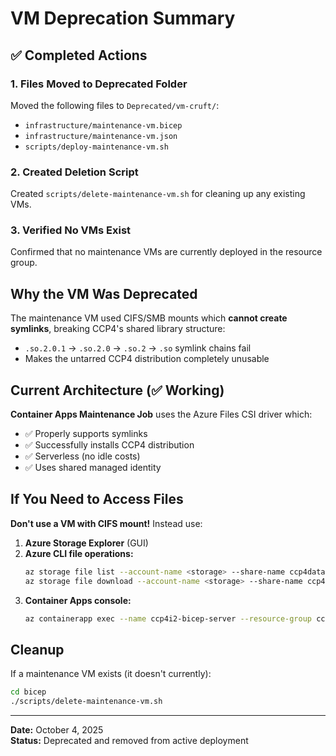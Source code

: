 # VM Deprecation Summary

## ✅ Completed Actions

### 1. Files Moved to Deprecated Folder
Moved the following files to `Deprecated/vm-cruft/`:
- `infrastructure/maintenance-vm.bicep`
- `infrastructure/maintenance-vm.json`
- `scripts/deploy-maintenance-vm.sh`

### 2. Created Deletion Script
Created `scripts/delete-maintenance-vm.sh` for cleaning up any existing VMs.

### 3. Verified No VMs Exist
Confirmed that no maintenance VMs are currently deployed in the resource group.

## Why the VM Was Deprecated

The maintenance VM used CIFS/SMB mounts which **cannot create symlinks**, breaking CCP4's shared library structure:
- `.so.2.0.1` → `.so.2.0` → `.so.2` → `.so` symlink chains fail
- Makes the untarred CCP4 distribution completely unusable

## Current Architecture (✅ Working)

**Container Apps Maintenance Job** uses the Azure Files CSI driver which:
- ✅ Properly supports symlinks
- ✅ Successfully installs CCP4 distribution
- ✅ Serverless (no idle costs)
- ✅ Uses shared managed identity

## If You Need to Access Files

**Don't use a VM with CIFS mount!** Instead use:

1. **Azure Storage Explorer** (GUI)
2. **Azure CLI file operations:**
   ```bash
   az storage file list --account-name <storage> --share-name ccp4data
   az storage file download --account-name <storage> --share-name ccp4data --path <file>
   ```
3. **Container Apps console:**
   ```bash
   az containerapp exec --name ccp4i2-bicep-server --resource-group ccp4i2-bicep-rg-ne
   ```

## Cleanup

If a maintenance VM exists (it doesn't currently):
```bash
cd bicep
./scripts/delete-maintenance-vm.sh
```

---
**Date:** October 4, 2025  
**Status:** Deprecated and removed from active deployment
